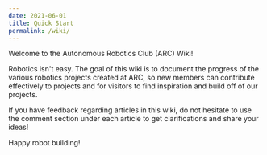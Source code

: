 ```yaml
---
date: 2021-06-01
title: Quick Start 
permalink: /wiki/
---
```


Welcome to the Autonomous Robotics Club (ARC) Wiki!

Robotics isn't easy. The goal of this wiki is to document the progress of the various robotics projects created at ARC, so new members can contribute effectively to projects and for visitors to find inspiration and build off of our projects.

If you have feedback regarding articles in this wiki, do not hesitate to use the comment section under each article to get clarifications and share your ideas! 

Happy robot building!
